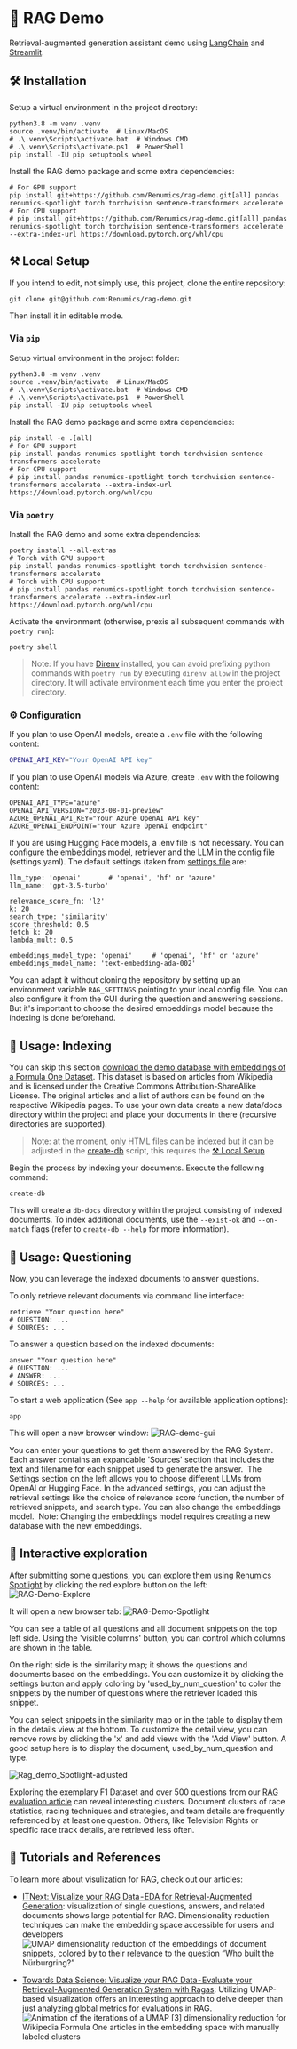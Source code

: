 # 🤖 RAG Demo

Retrieval-augmented generation assistant demo using [LangChain](https://github.com/langchain-ai/langchain) and [Streamlit](https://github.com/streamlit/streamlit).

## 🛠️ Installation

Setup a virtual environment in the project directory:

```shell
python3.8 -m venv .venv
source .venv/bin/activate  # Linux/MacOS
# .\.venv\Scripts\activate.bat  # Windows CMD
# .\.venv\Scripts\activate.ps1  # PowerShell
pip install -IU pip setuptools wheel
```

Install the RAG demo package and some extra dependencies:

```shell
# For GPU support
pip install git+https://github.com/Renumics/rag-demo.git[all] pandas renumics-spotlight torch torchvision sentence-transformers accelerate
# For CPU support
# pip install git+https://github.com/Renumics/rag-demo.git[all] pandas renumics-spotlight torch torchvision sentence-transformers accelerate --extra-index-url https://download.pytorch.org/whl/cpu
```

## ⚒️ Local Setup

If you intend to edit, not simply use, this project, clone the entire repository:

```shell
git clone git@github.com:Renumics/rag-demo.git
```

Then install it in editable mode.

### Via `pip`

Setup virtual environment in the project folder:

```shell
python3.8 -m venv .venv
source .venv/bin/activate  # Linux/MacOS
# .\.venv\Scripts\activate.bat  # Windows CMD
# .\.venv\Scripts\activate.ps1  # PowerShell
pip install -IU pip setuptools wheel
```

Install the RAG demo package and some extra dependencies:

```shell
pip install -e .[all]
# For GPU support
pip install pandas renumics-spotlight torch torchvision sentence-transformers accelerate
# For CPU support
# pip install pandas renumics-spotlight torch torchvision sentence-transformers accelerate --extra-index-url https://download.pytorch.org/whl/cpu
```

### Via `poetry`

Install the RAG demo and some extra dependencies:

```shell
poetry install --all-extras
# Torch with GPU support
pip install pandas renumics-spotlight torch torchvision sentence-transformers accelerate
# Torch with CPU support
# pip install pandas renumics-spotlight torch torchvision sentence-transformers accelerate --extra-index-url https://download.pytorch.org/whl/cpu
```

Activate the environment (otherwise, prexis all subsequent commands with `poetry run`):

```shell
poetry shell
```

> Note: If you have [Direnv](https://direnv.net/) installed, you can avoid prefixing python commands with `poetry run` by executing `direnv allow` in the project directory. It will activate environment each time you enter the project directory.

### ⚙️ Configuration

If you plan to use OpenAI models, create a `.env` file with the following content:

```bash
OPENAI_API_KEY="Your OpenAI API key"
```

If you plan to use OpenAI models via Azure, create `.env` with the following content:

```shell
OPENAI_API_TYPE="azure"
OPENAI_API_VERSION="2023-08-01-preview"
AZURE_OPENAI_API_KEY="Your Azure OpenAI API key"
AZURE_OPENAI_ENDPOINT="Your Azure OpenAI endpoint"
```

If you are using Hugging Face models, a .env file is not necessary. You can configure the embeddings model, retriever and the LLM in the config file (settings.yaml). The default settings (taken from [settings file](./settings.yaml) are:

```shell
llm_type: 'openai'       # 'openai', 'hf' or 'azure'
llm_name: 'gpt-3.5-turbo'

relevance_score_fn: 'l2'
k: 20
search_type: 'similarity'
score_threshold: 0.5
fetch_k: 20
lambda_mult: 0.5

embeddings_model_type: 'openai'     # 'openai', 'hf' or 'azure'
embeddings_model_name: 'text-embedding-ada-002'
```

You can adapt it without cloning the repository by setting up an environment variable `RAG_SETTINGS` pointing to your local config file. You can also configure it from the GUI during the question and answering sessions. But it's important to choose the desired embeddings model because the indexing is done beforehand.

## 🚀 Usage: Indexing

You can skip this section [download the demo database with embeddings of a Formula One Dataset](https://spotlightpublic.blob.core.windows.net/docs-data/rag_demo/docs-db.zip). This dataset is based on articles from Wikipedia and is licensed under the Creative Commons Attribution-ShareAlike License. The original articles and a list of authors can be found on the respective Wikipedia pages.
To use your own data create a new data/docs directory within the project and place your documents in there (recursive directories are supported).

> Note: at the moment, only HTML files can be indexed but it can be adjusted in the [create-db](assistant/cli/create_db.py) script, this requires the [⚒️ Local Setup](#⚒️-local-setup)

Begin the process by indexing your documents. Execute the following command:

```shell
create-db
```

This will create a `db-docs` directory within the project consisting of indexed documents. To index additional documents, use the `--exist-ok` and `--on-match` flags (refer to `create-db --help` for more information).

## 🚀 Usage: Questioning

Now, you can leverage the indexed documents to answer questions.

To only retrieve relevant documents via command line interface:

```shell
retrieve "Your question here"
# QUESTION: ...
# SOURCES: ...
```

To answer a question based on the indexed documents:

```shell
answer "Your question here"
# QUESTION: ...
# ANSWER: ...
# SOURCES: ...
```

To start a web application (See `app --help` for available application options):

```shell
app
```

This will open a new browser window:
![RAG-demo-gui](RAG-demo-gui.png)

You can enter your questions to get them answered by the RAG System. Each answer contains an expandable 'Sources' section that includes the text and filename for each snippet used to generate the answer. 
The Settings section on the left allows you to choose different LLMs from OpenAI or Hugging Face. In the advanced settings, you can adjust the retrieval settings like the choice of relevance score function, the number of retrieved snippets, and search type. You can also change the embeddings model. 
Note: Changing the embeddings model requires creating a new database with the new embeddings.

## 🔎 Interactive exploration

After submitting some questions, you can explore them using [Renumics Spotlight](https://github.com/Renumics/spotlight) by clicking the red explore button on the left:
![RAG-Demo-Explore](RAG-Demo-Explore.png)

It will open a new browser tab:
![RAG-Demo-Spotlight](RAG-Demo-Spotlight.png)

You can see a table of all questions and all document snippets on the top left side. Using the 'visible columns' button, you can control which columns are shown in the table.

On the right side is the similarity map; it shows the questions and documents based on the embeddings. You can customize it by clicking the settings button and apply coloring by 'used_by_num_question' to color the snippets by the number of questions where the retriever loaded this snippet.

You can select snippets in the similarity map or in the table to display them in the details view at the bottom. To customize the detail view, you can remove rows by clicking the 'x' and add views with the 'Add View' button. A good setup here is to display the document, used_by_num_question and type.

![Rag_demo_Spotlight-adjusted](Rag_demo_Spotlight-adjusted.png)

Exploring the exemplary F1 Dataset and over 500 questions from our [RAG evaluation article](https://towardsdatascience.com/visualize-your-rag-data-evaluate-your-retrieval-augmented-generation-system-with-ragas-fc2486308557) can reveal interesting clusters. Document clusters of race statistics, racing techniques and strategies, and team details are frequently referenced by at least one question. Others, like Television Rights or specific race track details, are retrieved less often.

## 🔎 Tutorials and References

To learn more about visulization for RAG, check out our articles:

-   [ITNext: Visualize your RAG Data - EDA for Retrieval-Augmented Generation](https://itnext.io/visualize-your-rag-data-eda-for-retrieval-augmented-generation-0701ee98768f): visualization of single questions, answers, and related documents shows large potential for RAG. Dimensionality reduction techniques can make the embedding space accessible for users and developers
![UMAP dimensionality reduction of the embeddings of document snippets, colored by to their relevance to the question “Who built the Nürburgring?”](rag1_ani.gif)

-   [Towards Data Science: Visualize your RAG Data - Evaluate your Retrieval-Augmented Generation System with Ragas](https://towardsdatascience.com/visualize-your-rag-data-evaluate-your-retrieval-augmented-generation-system-with-ragas-fc2486308557): Utilizing UMAP-based visualization offers an interesting approach to delve deeper than just analyzing global metrics for evaluations in RAG.
![Animation of the iterations of a UMAP [3] dimensionality reduction for Wikipedia Formula One articles in the embedding space with manually labeled clusters](rag2_ani.gif)